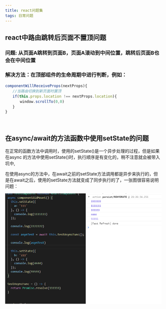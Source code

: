 ```yaml
---
title: react问题集
tags: 日常问题
---
```


## react中路由跳转后页面不置顶问题

### 问题: 从页面A跳转到页面B，页面A滚动到中间位置，跳转后页面B也会在中间位置

### 解决方法：在顶部组件的生命周期中进行判断，例如：

```js 
componentWillReceiveProps(nextProps){​​​​​​
　　//当路由切换到新页面时置顶
　　if(this.props.location !== nextProps.location){​​​​​​
　　　　window.scrollTo(0,0)
　　}​​​​​​
}​​​​​
```

<br />

## 在async/await的方法函数中使用setState的问题

在正常的函数方法中调用时，使用的setState()是一个异步处理的过程，但是如果在async 的方法中使用setState()时，执行顺序是有变化的，稍不注意就会被带入坑中,

在使用async的方法中，在await之前的setState方法调用都是异步来执行的，但是在await之后，使用的setState方法就变成了同步执行的了，一张图很容易说明问题：

![图片](image/日常问题/异步加载.png)

